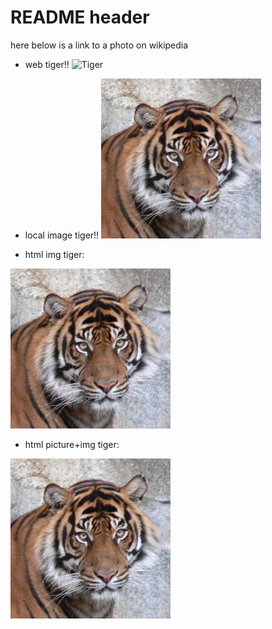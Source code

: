 # README header

here below is a link to a photo on wikipedia

- web tiger!!
![Tiger](https://upload.wikimedia.org/wikipedia/commons/8/81/2012_Suedchinesischer_Tiger.JPG)

- local image tiger!!
![tiger](./images/tiger.jpg)

- html img tiger:
<img src="./images/tiger.jpg" alt="TIGER">

- html picture+img tiger:
<picture>
  <img src="./images/tiger.jpg" alt="TIGER">
</picture>
